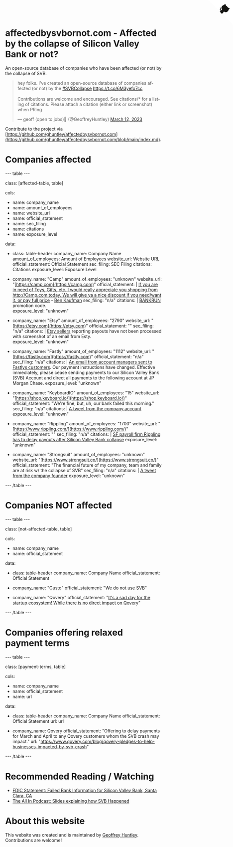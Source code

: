   <head>      
    <title>affectedbysvbornot.com - Affected by the collapse of Silicon Valley Bank or not?</title>      
    <meta http-equiv="refresh" content="60;URL='https://affectedbysvbornot.com'" />    
  </head> 

<a href="https://github.com/ghuntley/affectedbysvbornot.com/blob/main/index.md" class="github-corner" aria-label="View source on Github"><svg width="80" height="80" viewBox="0 0 250 250" style="fill:#fff; color:#151513; position: absolute; top: 0; border: 0; right: 0;" aria-hidden="true"><path d="M0,0 L115,115 L130,115 L142,142 L250,250 L250,0 Z"></path><path d="M128.3,109.0 C113.8,99.7 119.0,89.6 119.0,89.6 C122.0,82.7 120.5,78.6 120.5,78.6 C119.2,72.0 123.4,76.3 123.4,76.3 C127.3,80.9 125.5,87.3 125.5,87.3 C122.9,97.6 130.6,101.9 134.4,103.2" fill="currentColor" style="transform-origin: 130px 106px;" class="octo-arm"></path><path d="M115.0,115.0 C114.9,115.1 118.7,116.5 119.8,115.4 L133.7,101.6 C136.9,99.2 139.9,98.4 142.2,98.6 C133.8,88.0 127.5,74.4 143.8,58.0 C148.5,53.4 154.0,51.2 159.7,51.0 C160.3,49.4 163.2,43.6 171.4,40.1 C171.4,40.1 176.1,42.5 178.8,56.2 C183.1,58.6 187.2,61.8 190.9,65.4 C194.5,69.0 197.7,73.2 200.1,77.6 C213.8,80.2 216.3,84.9 216.3,84.9 C212.7,93.1 206.9,96.0 205.4,96.6 C205.1,102.4 203.0,107.8 198.3,112.5 C181.9,128.9 168.3,122.5 157.7,114.1 C157.9,116.9 156.7,120.9 152.7,124.9 L141.0,136.5 C139.8,137.7 141.6,141.9 141.8,141.8 Z" fill="currentColor" class="octo-body"></path></svg></a><style>.github-corner:hover .octo-arm{animation:octocat-wave 560ms ease-in-out}@keyframes octocat-wave{0%,100%{transform:rotate(0)}20%,60%{transform:rotate(-25deg)}40%,80%{transform:rotate(10deg)}}@media (max-width:500px){.github-corner:hover .octo-arm{animation:none}.github-corner .octo-arm{animation:octocat-wave 560ms ease-in-out}}</style>


# affectedbysvbornot.com - Affected by the collapse of Silicon Valley Bank or not?

An open-source database of companies who have been affected (or not) by the collapse of SVB.

<blockquote class="twitter-tweet"><p lang="en" dir="ltr">hey folks. I&#39;ve created an open-source database of companies affected (or not) by the <a href="https://twitter.com/hashtag/SVBCollapse?src=hash&amp;ref_src=twsrc%5Etfw">#SVBCollapse</a> <a href="https://t.co/6M3yefx7cc">https://t.co/6M3yefx7cc</a><br><br>Contributions are welcome and encouraged. See citations/* for a listing of citations. Please attach a citation (either link or screenshot) when PRing</p>&mdash; geoff (open to jobs)🦩 (@GeoffreyHuntley) <a href="https://twitter.com/GeoffreyHuntley/status/1634755207132495873?ref_src=twsrc%5Etfw">March 12, 2023</a></blockquote> <script async src="https://platform.twitter.com/widgets.js" charset="utf-8"></script>

Contribute to the project via [https://github.com/ghuntley/affectedbysvbornot.com](https://github.com/ghuntley/affectedbysvbornot.com/blob/main/index.md).

# Companies affected

--- table ---

class: [affected-table, table]

cols:
- name: company_name
- name: amount_of_employees
- name: website_url
- name: official_statement
- name: sec_filing
- name: citations
- name: exposure_level

data:
- class: table-header
  company_name: Company Name
  amount_of_employees: Amount of Employees
  website_url: Website URL
  official_statement: Official Statement
  sec_filing: SEC Filing
  citations: Citations
  exposure_level: Exposure Level

- company_name: "Camp"
  amount_of_employees: "unknown"
  website_url: "[https://camp.com](https://camp.com)"
  official_statement: |
             [If you are in need of Toys, Gifts, etc. I would really appreciate you shopping from http://Camp.com today. We will give ya a nice discount if you need/want it. or pay full price](./citations/camp.png) - [Ben Kaufman](https://twitter.com/benkaufman/status/1634280374472962049)
  sec_filing: "n/a"
  citations: |
             [BANKRUN](./citations/camp.png) promotion code.           
  exposure_level: "unknown"

- company_name: "Etsy"
  amount_of_employees: "2790"
  website_url: "[https://etsy.com](https://etsy.com)"
  official_statement: ""
  sec_filing: "n/a"
  citations: |
             [Etsy sellers]([./citations/camp.png](https://twitter.com/LindseyCreated/status/1634349251651067907)) reporting payouts have not been processed with screenshot of an email from Esty.           
  exposure_level: "unknown"

- company_name: "Fastly"
  amount_of_employees: "1112"
  website_url: "[https://fastly.com](https://fastly.com)"
  official_statement: "n/a" 
  sec_filing: "n/a"
  citations: |
             [An email from account managers sent to Fastlys customers](./citations/fastly.jpeg). Our payment instructions have changed. Effective immediately, please cease sending payments to our Silicon Valley Bank (SVB) Account and direct all payments to the following account at JP Morgan Chase.
  exposure_level: "unknown"

- company_name: "KeyboardIO"
  amount_of_employees: "15"
  website_url: "[https://shop.keyboard.io/](https://shop.keyboard.io/)"
  official_statement: "We're fine, but, uh, our bank failed this morning." 
  sec_filing: "n/a"
  citations: |
             [A tweet from the company account](https://twitter.com/keyboardio/status/1634383443982442497)
  exposure_level: "unknown"

- company_name: "Rippling"
  amount_of_employees: "1700"
  website_url: "[https://www.rippling.com/](https://www.rippling.com/)"
  official_statement: "" 
  sec_filing: "n/a"
  citations: |
            [SF payroll firm Rippling has to delay payouts after Silicon Valley Bank collapse](https://www.sfgate.com/tech/article/rippling-pay-silicon-valley-bank-17832441.php)
  exposure_level: "unknown"

- company_name: "Strongsuit"
  amount_of_employees: "unknown"
  website_url: "[https://www.strongsuit.co/](https://www.strongsuit.co/)"
  official_statement: "The financial future of my company, team and family are at risk w/ the collapse of SVB" 
  sec_filing: "n/a"
  citations: |
             [A tweet from the company founder](https://twitter.com/lcmichaelides/status/1634654751479541760?s=20)
  exposure_level: "unknown"

--- /table ---


# Companies NOT affected

--- table ---

class: [not-affected-table, table]

cols:
- name: company_name
- name: official_statement

data:
- class: table-header
  company_name: Company Name
  official_statement: Official Statement

- company_name: "Gusto"
  official_statement: "[We do not use SVB](https://twitter.com/lawtraveler/status/1634771841545031680)"

- company_name: "Qovery"
  official_statement: "[It's a sad day for the startup ecosystem! While there is no direct impact on Qovery](https://twitter.com/rophilogene/status/1634597792495681537)"


--- /table ---

# Companies offering relaxed payment terms

--- table ---

class: [payment-terms, table]

cols:
- name: company_name
- name: official_statement
- name: url

data:
- class: table-header
  company_name: Company Name
  official_statement: Official Statement
  url: url

- company_name: Qovery
  official_statement: "Offering to delay payments for March and April to any Qovery customers whom the SVB crash may impact."
  url: "https://www.qovery.com/blog/qovery-pledges-to-help-businesses-impacted-by-svb-crash"


--- /table ---

# Recommended Reading / Watching

- [FDIC Statement: Failed Bank Information for Silicon Valley Bank, Santa Clara, CA](https://www.fdic.gov/resources/resolutions/bank-failures/failed-bank-list/silicon-valley.html)
- [The All In Podcast: Slides explaining how SVB Happened](https://twitter.com/markjeffrey/status/1634673778302259200)


# About this website

This website was created and is maintained by [Geoffrey Huntley](https://ghuntley.com/rawlogs/). Contributions are welcome!

